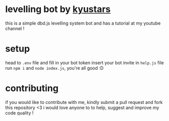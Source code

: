 # levelling bot by [kyustars](https://www.youtube.com/channel/UCpMRwuIst0_tnBqfceNAjug)
this is a simple dbd.js levelling system bot and has a tutorial at my youtube channel !

# setup
head to `.env` file and fill in your bot token
insert your bot invite in `help.js` file
run `npm i` and `node index.js`, you're all good :D

# contributing
if you would like to contribute with me, kindly submit a pull request and fork this repository <3 i would love anyone to to help, suggest and improve my code quality !
